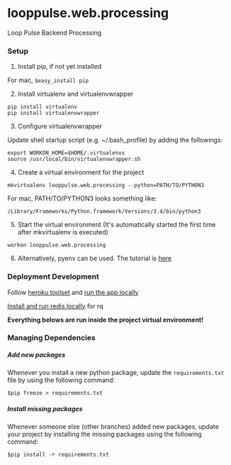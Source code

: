 looppulse.web.processing
========================

Loop Pulse Backend Processing

### Setup

1. Install pip, if not yet installed
  
  For mac, `$easy_install pip`

2. Install virtualenv and virtualenvwrapper
  ```
  pip install virtualenv
  pip install virtualenvwrapper
  ```

3. Configure virtualenvwrapper

  Update shell startup script (e.g. ~/.bash_profile) by adding the followings:
  ```
  export WORKON_HOME=$HOME/.virtualenvs
  source /usr/local/bin/virtualenvwrapper.sh
  ```

4. Create a virtual environment for the project
  ```
  mkvirtualenv looppulse.web.processing --python=PATH/TO/PYTHON3
  ```
  For mac, PATH/TO/PYTHON3 looks something like:
  ```
  /Library/Frameworks/Python.framework/Versions/3.4/bin/python3
  ```

5. Start the virtual environment (It's automatically started the first time after mkvirtualenv is executed)
  ```
  workon looppulse.web.processing
  ```

6. Alternatively, pyenv can be used. The tutorial is [here](http://amaral-lab.org/resources/guides/pyenv-tutorial)

### Deployment Development

Follow [heroku toolset](https://devcenter.heroku.com/articles/getting-started-with-python#set-up) and [run the app locally](https://devcenter.heroku.com/articles/getting-started-with-python#run-the-app-locally)

[Install and run redis locally](http://redis.io/download) for rq

**Everything belows are run inside the project virtual environment!**

### Managing Dependencies
##### Add new packages
Whenever you install a new python package, update the `requirements.txt` file by using the following command:
  ```
  $pip freeze > requirements.txt
  ```

##### Install missing packages
Whenever someone else (other branches) added new packages, update your project by installing the missing packages using the following command:
  ```
  $pip install -r requirements.txt
  ```

